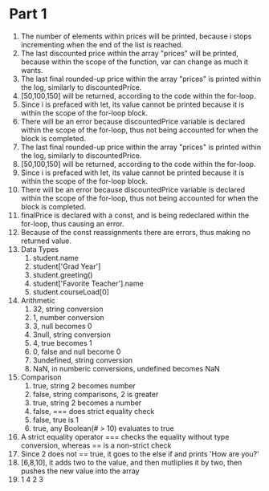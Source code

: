 # Part 1

1. The number of elements within prices will be printed, because i stops incrementing when the end of the list is reached.
2. The last discounted price within the array "prices" will be printed, because within the scope of the function, var can change as much it wants.
3. The last final rounded-up price within the array "prices" is printed within the log, similarly to discountedPrice.
4. [50,100,150] will be returned, according to the code within the for-loop.
5. Since i is prefaced with let, its value cannot be printed because it is within the scope of the for-loop block.
6. There will be an error because discountedPrice variable is declared within the scope of the for-loop, thus not being accounted for when the block is completed.
7. The last final rounded-up price within the array "prices" is printed within the log, similarly to discountedPrice.
8. [50,100,150] will be returned, according to the code within the for-loop.
9. Since i is prefaced with let, its value cannot be printed because it is within the scope of the for-loop block.
10. There will be an error because discountedPrice variable is declared within the scope of the for-loop, thus not being accounted for when the block is completed.
11. finalPrice is declared with a const, and is being redeclared within the for-loop, thus causing an error.
12. Because of the const reassignments there are errors, thus making no returned value.
13. Data Types 
    1.  student.name
    2.  student['Grad Year']
    3.  student.greeting()
    4.  student['Favorite Teacher'].name
    5.  student.courseLoad[0]
14. Arithmetic
    1.  32, string conversion
    2.  1, number conversion
    3.  3, null becomes 0
    4.  3null, string conversion
    5.  4, true becomes 1
    6.  0, false and null become 0
    7.  3undefined, string conversion
    8.  NaN, in numberic conversions, undefined becomes NaN
15. Comparison
    1.  true, string 2 becomes number
    2.  false, string comparisons, 2 is greater
    3.  true, string 2 becomes a number
    4.  false, === does strict equality check
    5.  false, true is 1
    6.  true, any Boolean(# > 10) evaluates to true
16. A strict equality operator === checks the equality without type conversion, whereas == is a non-strict check
17. Since 2 does not == true, it goes to the else if and prints 'How are you?'
19. [6,8,10], it adds two to the value, and then mutliplies it by two, then pushes the new value into the array
20. 1 4 2 3